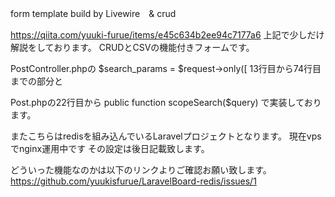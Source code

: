 form template build by Livewire　& crud

https://qiita.com/yuuki-furue/items/e45c634b2ee94c7177a6
上記で少しだけ解説をしております。
CRUDとCSVの機能付きフォームです。

PostController.phpの
$search_params = $request->only([
13行目から74行目までの部分と

Post.phpの22行目から
public function scopeSearch($query) 
で実装しております。

またこちらはredisを組み込んでいるLaravelプロジェクトとなります。
現在vpsでnginx運用中です
その設定は後日記載致します。

どういった機能なのかは以下のリンクよりご確認お願い致します。
https://github.com/yuukisfurue/LaravelBoard-redis/issues/1
